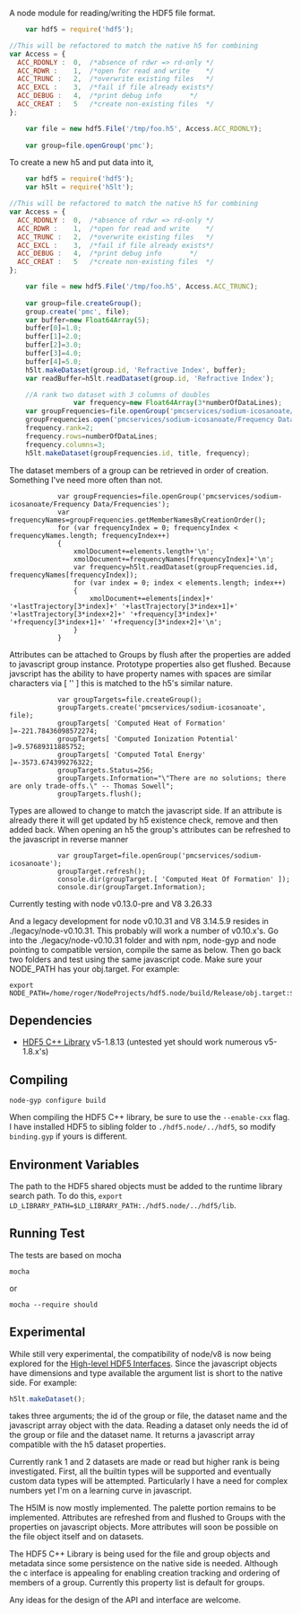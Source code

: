 A node module for reading/writing the HDF5 file format.

```javascript
    var hdf5 = require('hdf5');

//This will be refactored to match the native h5 for combining
var Access = {
  ACC_RDONLY :	0,	/*absence of rdwr => rd-only */
  ACC_RDWR :	1,	/*open for read and write    */
  ACC_TRUNC :	2,	/*overwrite existing files   */
  ACC_EXCL :	3,	/*fail if file already exists*/
  ACC_DEBUG :	4,	/*print debug info	     */
  ACC_CREAT :	5	/*create non-existing files  */
};

    var file = new hdf5.File('/tmp/foo.h5', Access.ACC_RDONLY);
    
    var group=file.openGroup('pmc');
```
To create a new h5 and put data into it,
```javascript
    var hdf5 = require('hdf5');
    var h5lt = require('h5lt');

//This will be refactored to match the native h5 for combining
var Access = {
  ACC_RDONLY :	0,	/*absence of rdwr => rd-only */
  ACC_RDWR :	1,	/*open for read and write    */
  ACC_TRUNC :	2,	/*overwrite existing files   */
  ACC_EXCL :	3,	/*fail if file already exists*/
  ACC_DEBUG :	4,	/*print debug info	     */
  ACC_CREAT :	5	/*create non-existing files  */
};

    var file = new hdf5.File('/tmp/foo.h5', Access.ACC_TRUNC);
    
    var group=file.createGroup();
    group.create('pmc', file);
    var buffer=new Float64Array(5);
    buffer[0]=1.0;
    buffer[1]=2.0;
    buffer[2]=3.0;
    buffer[3]=4.0;
    buffer[4]=5.0;
    h5lt.makeDataset(group.id, 'Refractive Index', buffer);
    var readBuffer=h5lt.readDataset(group.id, 'Refractive Index');

    //A rank two dataset with 3 columns of doubles
                var frequency=new Float64Array(3*numberOfDataLines);
    var groupFrequencies=file.openGroup('pmcservices/sodium-icosanoate/Frequency Data/Frequencies');
    groupFrequencies.open('pmcservices/sodium-icosanoate/Frequency Data/Frequencies', file);
    frequency.rank=2;
    frequency.rows=numberOfDataLines;
    frequency.columns=3;
    h5lt.makeDataset(groupFrequencies.id, title, frequency);

```

The dataset members of a group can be retrieved in order of creation. Something I've need more often than not.
```
            var groupFrequencies=file.openGroup('pmcservices/sodium-icosanoate/Frequency Data/Frequencies');
            var frequencyNames=groupFrequencies.getMemberNamesByCreationOrder();
            for (var frequencyIndex = 0; frequencyIndex < frequencyNames.length; frequencyIndex++)
            {
                xmolDocument+=elements.length+'\n';
                xmolDocument+=frequencyNames[frequencyIndex]+'\n';
                var frequency=h5lt.readDataset(groupFrequencies.id, frequencyNames[frequencyIndex]);
                for (var index = 0; index < elements.length; index++)
                {
                    xmolDocument+=elements[index]+' '+lastTrajectory[3*index]+' '+lastTrajectory[3*index+1]+' '+lastTrajectory[3*index+2]+' '+frequency[3*index]+' '+frequency[3*index+1]+' '+frequency[3*index+2]+'\n';
                }
            }

```

Attributes can be attached to Groups by flush after the properties are added to javascript group instance.  Prototype properties also get flushed.
Because javscript has the ability to have property names with spaces are similar characters via [ '' ] this is matched to the h5's similar nature.
```
            var groupTargets=file.createGroup();
            groupTargets.create('pmcservices/sodium-icosanoate', file);
            groupTargets[ 'Computed Heat of Formation' ]=-221.78436098572274;
            groupTargets[ 'Computed Ionization Potential' ]=9.57689311885752;
            groupTargets[ 'Computed Total Energy' ]=-3573.674399276322;
            groupTargets.Status=256;
            groupTargets.Information="\"There are no solutions; there are only trade-offs.\" -- Thomas Sowell";
            groupTargets.flush();
```
Types are allowed to change to match the javascript side. If an attribute is already there it will get updated by h5 existence check, remove and then added back. 
When opening an h5 the group's attributes can be refreshed to the javascript in reverse manner
```
            var groupTarget=file.openGroup('pmcservices/sodium-icosanoate');
            groupTarget.refresh();
            console.dir(groupTarget.[ 'Computed Heat Of Formation' ]);
            console.dir(groupTarget.Information);
```

Currently testing with node v0.13.0-pre and V8 3.26.33

And a legacy development for node v0.10.31 and V8 3.14.5.9 resides in ./legacy/node-v0.10.31. This probably will work a number of v0.10.x's.
Go into the ./legacy/node-v0.10.31 folder and with npm, node-gyp and node pointing to compatible version, compile the same as below. Then go back two folders and test using the same javascript code.  Make sure your NODE_PATH has your obj.target.
For example:
```
export NODE_PATH=/home/roger/NodeProjects/hdf5.node/build/Release/obj.target:$NODE_PATH

```

## Dependencies

+ [HDF5 C++ Library](http://www.hdfgroup.org/downloads/index.html) v5-1.8.13
        (untested yet should work numerous v5-1.8.x's)

## Compiling

```
node-gyp configure build
```

When compiling the HDF5 C++ library, be sure to use the `--enable-cxx` flag. I have installed HDF5 to sibling folder to `./hdf5.node/../hdf5`, so modify `binding.gyp` if yours is different.

## Environment Variables

The path to the HDF5 shared objects must be added to the runtime library search path. To do this, `export LD_LIBRARY_PATH=$LD_LIBRARY_PATH:./hdf5.node/../hdf5/lib`.

## Running Test

The tests are based on mocha
```
mocha
```
or
```
mocha --require should
```

## Experimental

While still very experimental, the compatibility of node/v8 is now being explored for the [High-level HDF5 Interfaces](http://www.hdfgroup.org/HDF5/doc/HL/).  Since the javascript objects have
dimensions and type available the argument list is short to the native side. For example:
```javascript
h5lt.makeDataset();
```
takes three arguments; the id of the group or file, the dataset name and the javascript array object with the data. Reading
a dataset only needs the id of the group or file and the dataset name.  It returns a javascript array compatible with the h5 dataset properties.

Currently rank 1 and 2 datasets are made or read but higher rank is being investigated.  First, all the builtin types will be supported and eventually custom data types
will be attempted.  Particularly I have a need for complex numbers yet I'm on a learning curve in javascript.

The H5IM is now mostly implemented.  The palette portion remains to be implemented. 
Attributes are refreshed from and flushed to Groups with the properties on javascript objects. More attributes will soon be possible on the file object itself and on datasets.

The HDF5 C++ Library is being used for the file and group objects and metadata since some persistence on the native side is needed.  Although the c interface
is appealing for enabling creation tracking and ordering of members of a group. Currently this property list is default for groups.

Any ideas for the design of the API and interface are welcome.
